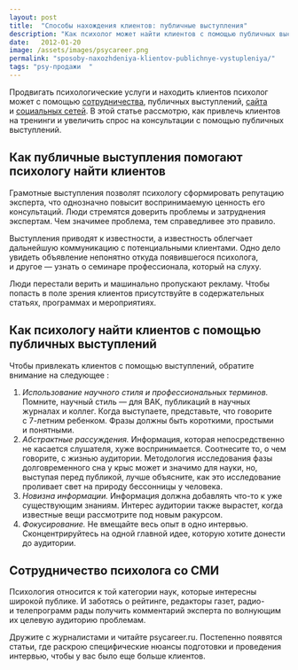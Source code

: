 ```yaml
---
layout: post
title:  "Способы нахождения клиентов: публичные выступления"
description: "Как психолог может найти клиентов с помощью публичных выступлений, как психологу организовать работу со СМИ"
date:   2012-01-20			 
image: /assets/images/psycareer.png
permalink: "sposoby-naxozhdeniya-klientov-publichnye-vystupleniya/"
tags: "psy-продажи	"
---
```


<p>Продвигать психологические услуги и&nbsp;находить клиентов психолог может с&nbsp;помощью <a href="/sposoby-naxozhdeniya-klientov-sotrudnichestvo/">сотрудничества</a>, публичных выступлений, <a href="/sposoby-naxozhdeniya-klientov-sajt-psixologa/">сайта</a> и&nbsp;<a href="/sposoby-naxozhdeniya-klientov-socialnye-media/">социальных сетей</a>. В&nbsp;этой статье рассмотрю, как привлечь клиентов на&nbsp;тренинги и&nbsp;увеличить спрос на&nbsp;консультации с&nbsp;помощью публичных выступлений.</p>
<h2>Как публичные выступления помогают психологу найти клиентов</h2>
<p>Грамотные выступления позволят психологу сформировать репутацию эксперта, что однозначно повысит воспринимаемую ценность его консультаций. Люди стремятся доверить проблемы и&nbsp;затруднения экспертам. Чем значимее проблема, тем справедливее это правило.</p>
<p>Выступления приводят к&nbsp;известности, а&nbsp;известность облегчает дальнейшую коммуникацию с&nbsp;потенциальными клиентами. Одно дело увидеть объявление непонятно откуда появившегося психолога, и&nbsp;другое&nbsp;— узнать о&nbsp;семинаре профессионала, который на&nbsp;слуху.</p>
<p>Люди перестали верить и&nbsp;машинально пропускают рекламу. Чтобы попасть в&nbsp;поле зрения клиентов присутствуйте в&nbsp;содержательных статьях, программах и&nbsp;мероприятиях.</p>
<h2>Как психологу найти клиентов с&nbsp;помощью публичных выступлений</h2>
<p>Чтобы привлекать клиентов с&nbsp;помощью выступлений, обратите внимание на&nbsp;следующее :</p>
<ol> 
	<li><em>Использование научного стиля и&nbsp;профессиональных терминов.</em> Помните, научный стиль&nbsp;— для ВАК, публикаций в&nbsp;научных журналах и&nbsp;коллег. Когда выступаете, представьте, что говорите с&nbsp;<nobr>7-летним</nobr> ребенком. Фразы должны быть короткими, простыми и&nbsp;понятными.</li>
	<li><em>Абстрактные рассуждения.</em> Информация, которая непосредственно не&nbsp;касается слушателя, хуже воспринимается. Соотнесите&nbsp;то, о&nbsp;чем говорите, с&nbsp;жизнью аудитории. Методология исследования фазы долговременного сна у&nbsp;крыс может и&nbsp;значимо для науки, но, выступая перед публикой, лучше объясните, как это исследование проливает свет на&nbsp;природу бессонницы у&nbsp;человека.</li>
	<li><em>Новизна информации.</em> Информация должна добавлять что-то к&nbsp;уже существующим знаниям. Интерес аудитории также вырастет, когда известные вещи рассмотрите под новым ракурсом.</li>
	<li><em>Фокусирование.</em> Не&nbsp;вмещайте весь опыт в&nbsp;одно интервью. Сконцентрируйтесь на&nbsp;одной главной идее, которую хотите донести до&nbsp;аудитории.</li>
 </ol>
<h2>Сотрудничество психолога со&nbsp;СМИ</h2>
<p>Психология относится к&nbsp;той категории наук, которые интересны широкой публике. И&nbsp;заботясь о&nbsp;рейтинге, редакторы газет, радио- и&nbsp;телепрограмм рады получить комментарий эксперта по&nbsp;волнующим их&nbsp;целевую аудиторию проблемам.</p>
<p>Дружите с&nbsp;журналистами и&nbsp;читайте psycareer.ru. Постепенно появятся статьи, где раскрою специфические нюансы подготовки и&nbsp;проведения интервью, чтобы у&nbsp;вас было еще больше клиентов.</p>
